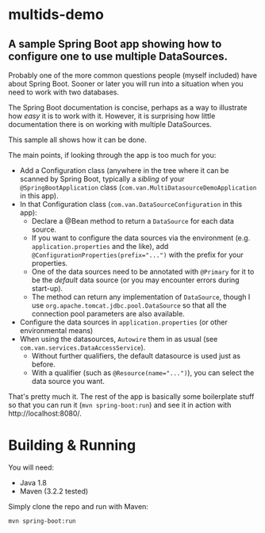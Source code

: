 # multids-demo

## A sample Spring Boot app showing how to configure one to use multiple DataSources.

Probably one of the more common questions people (myself included) have about Spring Boot. Sooner or later you 
will run into a situation when you need to work with two databases.

The Spring Boot documentation is concise, perhaps as a way to illustrate how _easy_ it is to work with it. However,
it is surprising how little documentation there is on working with multiple DataSources.

This sample all shows how it can be done.

The main points, if looking through the app is too much for you:

* Add a Configuration class (anywhere in the tree where it can be scanned by Spring Boot, typically a _sibling_ of your
    `@SpringBootApplication` class (`com.van.MultiDatasourceDemoApplication` in this app).
* In that Configuration class (`com.van.DataSourceConfiguration` in this app):
    * Declare a @Bean method to return a `DataSource` for each data source.
    * If you want to configure the data sources via the environment (e.g. `application.properties` and the like), 
      add `@ConfigurationProperties(prefix="...")` with the prefix for your properties.
    * One of the data sources need to be annotated with `@Primary` for it to be the _default_ data source (or you may
      encounter errors during start-up).
    * The method can return any implementation of `DataSource`, though I use `org.apache.tomcat.jdbc.pool.DataSource`
      so that all the connection pool parameters are also available.
* Configure the data sources in `application.properties` (or other environmental means)
* When using the datasources, `Autowire` them in as usual (see `com.van.services.DataAccessService`). 
    * Without further qualifiers, the default datasource is used just as before.
    * With a qualifier (such as `@Resource(name="...")`), you can select the data source you want.
    
That's pretty much it. The rest of the app is basically some boilerplate stuff so that you can run it
    (`mvn spring-boot:run`) and see it in action with http://localhost:8080/.
    
# Building & Running

You will need:

* Java 1.8
* Maven (3.2.2 tested)

Simply clone the repo and run with Maven:

```
mvn spring-boot:run
```
